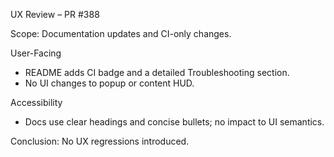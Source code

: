UX Review – PR #388

Scope: Documentation updates and CI-only changes.

User-Facing
- README adds CI badge and a detailed Troubleshooting section.
- No UI changes to popup or content HUD.

Accessibility
- Docs use clear headings and concise bullets; no impact to UI semantics.

Conclusion: No UX regressions introduced.

